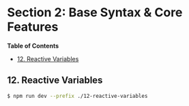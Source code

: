 # Section 2: Base Syntax & Core Features

<!-- START doctoc generated TOC please keep comment here to allow auto update -->
<!-- DON'T EDIT THIS SECTION, INSTEAD RE-RUN doctoc TO UPDATE -->
**Table of Contents**

- [12. Reactive Variables](#12-reactive-variables)

<!-- END doctoc generated TOC please keep comment here to allow auto update -->

## 12. Reactive Variables

```bash
$ npm run dev --prefix ./12-reactive-variables
```

